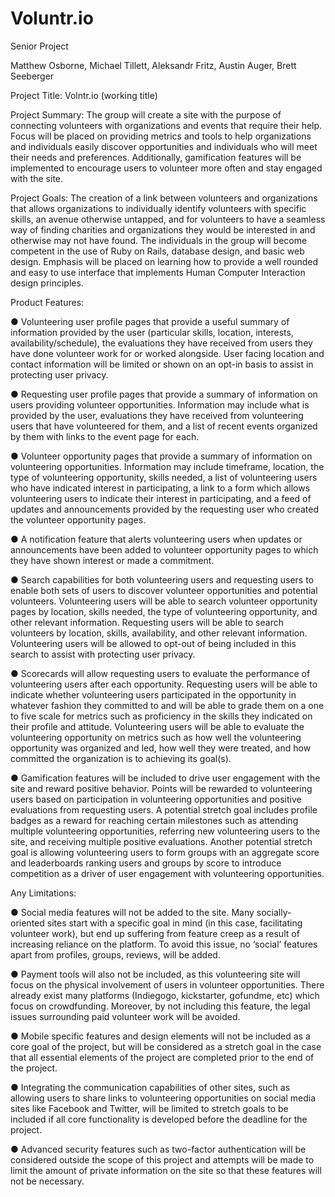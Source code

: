 # Voluntr.io

Senior Project

Matthew Osborne,
Michael Tillett,
Aleksandr Fritz,
Austin Auger,
Brett Seeberger

Project Title: Volntr.io (working title)

Project Summary: The group will create a site with the purpose of connecting volunteers with organizations and events that require their help. Focus will be placed on providing metrics and tools to help organizations and individuals easily discover opportunities and individuals who will meet their needs and preferences. Additionally, gamification features will be implemented to encourage users to volunteer more often and stay engaged with the site.

Project Goals: The creation of a link between volunteers and organizations that allows organizations to individually identify volunteers with specific skills, an avenue otherwise untapped, and for volunteers to have a seamless way of finding charities and organizations they would be interested in and otherwise may not have found. The individuals in the group will become competent in the use of Ruby on Rails, database design, and basic web design. Emphasis will be placed on learning how to provide a well rounded and easy to use interface that implements Human Computer Interaction design principles.

Product Features:

●	Volunteering user profile pages that provide a useful summary of information provided by the user (particular skills, location, interests, availability/schedule), the evaluations they have received from users they have done volunteer work for or worked alongside. User facing location and contact information will be limited or shown on an opt-in basis to assist in protecting user privacy. 

●	Requesting user profile pages that provide a summary of information on users providing volunteer opportunities. Information may include what is provided by the user, evaluations they have received from volunteering users that have volunteered for them, and a list of recent events organized by them with links to the event page for each.

●	Volunteer opportunity pages that provide a summary of information on volunteering opportunities. Information may include timeframe, location, the type of volunteering opportunity, skills needed, a list of volunteering users who have indicated interest in participating, a link to a form which allows volunteering users to indicate their interest in participating, and a feed of updates and announcements provided by the requesting user who created the volunteer opportunity pages.

●	A notification feature that alerts volunteering users when updates or announcements have been added to volunteer opportunity pages to which they have shown interest or made a commitment.

●	Search capabilities for both volunteering users and requesting users to enable both sets of users to discover volunteer opportunities and potential volunteers. Volunteering users will be able to search volunteer opportunity pages by location, skills needed, the type of volunteering opportunity, and other relevant information. Requesting users will be able to search volunteers by location, skills, availability, and other relevant information. Volunteering users will be allowed to opt-out of being included in this search to assist with protecting user privacy.

●	Scorecards will allow requesting users to evaluate the performance of volunteering users after each opportunity. Requesting users will be able to indicate whether volunteering users participated in the opportunity in whatever fashion they committed to and will be able to grade them on a one to five scale for metrics such as proficiency in the skills they indicated on their profile and attitude. Volunteering users will be able to evaluate the volunteering opportunity on metrics such as how well the volunteering opportunity was organized and led, how well they were treated, and how committed the organization is to achieving its goal(s).

●	Gamification features will be included to drive user engagement with the site and reward positive behavior. Points will be rewarded to volunteering users based on participation in volunteering opportunities and positive evaluations from requesting users. A potential stretch goal includes profile badges as a reward for reaching certain milestones such as attending multiple volunteering opportunities, referring new volunteering users to the site, and receiving multiple positive evaluations. Another potential stretch goal is allowing volunteering users to form groups with an aggregate score and leaderboards ranking users and groups by score to introduce competition as a driver of user engagement with volunteering opportunities.

Any Limitations:

●	Social media features will not be added to the site. Many socially-oriented sites start with a specific goal in mind (in this case, facilitating volunteer work), but end up suffering from feature creep as a result of increasing reliance on the platform. To avoid this issue, no ‘social’ features apart from profiles, groups, reviews, will be added.

●	Payment tools will also not be included, as this volunteering site will focus on the physical involvement of users in volunteer opportunities. There already exist many platforms (Indiegogo, kickstarter, gofundme, etc) which focus on crowdfunding. Moreover, by not including this feature, the legal issues surrounding paid volunteer work will be avoided.

●	Mobile specific features and design elements will not be included as a core goal of the project, but will be considered as a stretch goal in the case that all essential elements of the project are completed prior to the end of the project.

●	Integrating the communication capabilities of other sites, such as allowing users to share links to volunteering opportunities on social media sites like Facebook and Twitter, will be limited to stretch goals to be included if all core functionality is developed before the deadline for the project.

●	Advanced security features such as two-factor authentication will be considered outside the scope of this project and attempts will be made to limit the amount of private information on the site so that these features will not be necessary.

